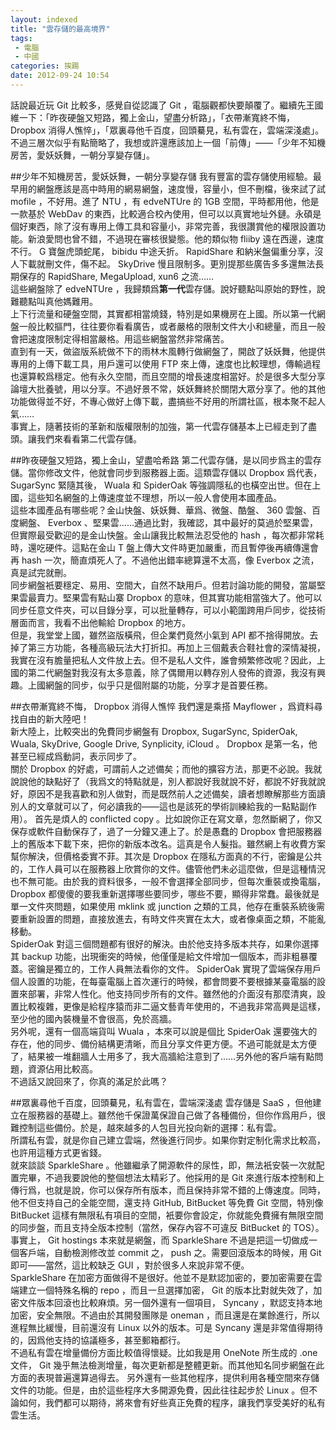 ```yaml
---
layout: indexed
title: "雲存儲的最高境界"
tags:
 - 電腦
 - 中國
categories: 挨踢
date: 2012-09-24 10:54
---
```

話說最近玩 Git 比較多，感覺自從認識了 Git ，電腦觀都快要顛覆了。繼續先王國維一下：「昨夜硬盤又短路，獨上金山，望盡分析路」，「衣帶漸寬終不悔， Dropbox 消得人憔悴」，「眾裏尋他千百度，回頭驀見，私有雲在，雲端深淺處」。不過三層次似乎有點簡略了，我想或許還應該加上一個「前傳」——「少年不知機房苦，愛妖妖舞，一朝分享變存儲」。  

##少年不知機房苦，愛妖妖舞，一朝分享變存儲
我有豐富的雲存儲使用經驗。最早用的網盤應該是高中時用的網易網盤，速度慢，容量小，但不刪檔，後來試了試 mofile ，不好用。進了 NTU ，有 edveNTUre 的 1GB 空間，平時都用他，他是一款基於 WebDav 的東西，比較適合校內使用，但可以以真實地址外鏈。永碩是個好東西，除了沒有專用上傳工具和容量小，非常完善，我很讚賞他的權限設置功能。新浪愛問也曾不錯，不過現在審核很變態。他的類似物 fliiby 遠在西邊，速度不行。 G 寶盤虎頭蛇尾， bibidu 中途夭折。 RapidShare 和納米盤偏重分享，沒人下載就刪文件，傷不起。 SkyDrive 慢且限制多。更別提那些廣告多多還無法長期保存的 RapidShare, MegaUpload, xun6 之流……  
這些網盤除了 edveNTUre ，我歸類爲**第一代**雲存儲。說好聽點叫原始的野性，說難聽點叫真他媽難用。  
上下行流量和硬盤空間，其實都相當燒錢，特別是如果機房在上國。所以第一代網盤一般比較摳門，往往要你看看廣告，或者嚴格的限制文件大小和總量，而且一般會把速度限制定得相當嚴格。用這些網盤當然非常痛苦。  
直到有一天，做盜版系統做不下的雨林木風轉行做網盤了，開啟了妖妖舞，他提供專用的上傳下載工具，用戶還可以使用 FTP 來上傳，速度也比較理想，傳輸過程也還算較爲穩定。他有永久空間，而且空間的增長速度相當好。於是很多大型分享論壇大批養號，用以分享。不過好景不常，妖妖舞終於關閉大眾分享了。他的其他功能做得並不好，不專心做好上傳下載，盡搞些不好用的所謂社區，根本聚不起人氣……  
事實上，隨著技術的革新和版權限制的加強，第一代雲存儲基本上已經走到了盡頭。讓我們來看看第二代雲存儲。  

##昨夜硬盤又短路，獨上金山，望盡哈希路
第二代雲存儲，是以同步爲主的雲存儲。當你修改文件，他就會同步到服務器上面。這類雲存儲以 Dropbox 爲代表， SugarSync 緊隨其後， Wuala 和 SpiderOak 等強調隱私的也橫空出世。但在上國，這些知名網盤的上傳速度並不理想，所以一般人會使用本國產品。  
這些本國產品有哪些呢？金山快盤、妖妖舞、華爲、微盤、酷盤、 360 雲盤、百度網盤、 Everbox 、堅果雲……通過比對，我確認，其中最好的莫過於堅果雲，但實際最受歡迎的是金山快盤。金山讓我比較無法忍受他的 hash ，每次都非常耗時，還吃硬件。這點在金山 T 盤上傳大文件時更加嚴重，而且暫停後再續傳還會再 hash 一次，簡直煩死人了。不過他出錯率總算還不太高，像 Everbox 之流，真是試完就刪。  
同步網盤衹要穩定、易用、空間大，自然不缺用戶。但若討論功能的開發，當屬堅果雲最賣力。堅果雲有點山寨 Dropbox 的意味，但其實功能相當強大了。他可以同步任意文件夾，可以目錄分享，可以批量轉存，可以小範圍跨用戶同步，從技術層面而言，我看不出他輸給 Dropbox 的地方。  
但是，我堂堂上國，雖然盜版橫飛，但企業們竟然小氣到 API 都不捨得開放。去掉了第三方功能，各種高級玩法大打折扣。再加上三個戴表合鞋社會的深情凝視，我實在沒有膽量把私人文件放上去。但不是私人文件，誰會頻繁修改呢？因此，上國的第二代網盤對我沒有太多意義，除了偶爾用以轉存別人發佈的資源，我沒有興趣。上國網盤的同步，似乎只是個附屬的功能，分享才是首要任務。  

##衣帶漸寬終不悔， Dropbox 消得人憔悴
我們還是乘搭 Mayflower ，爲資料尋找自由的新大陸吧！  
新大陸上，比較突出的免費同步網盤有 Dropbox, SugarSync, SpiderOak, Wuala, SkyDrive, Google Drive, Synplicity, iCloud 。 Dropbox 是第一名，他甚至已經成爲動詞，表示同步了。  
關於 Dropbox 的好處，可謂前人之述備矣；而他的擴容方法，那更不必說。我就說說他的缺點好了（我爲文的特點就是，別人都說好我就說不好，都說不好我就說好，原因不是我喜歡和別人做對，而是既然前人之述備矣，讀者想瞭解那些方面讀別人的文章就可以了，何必讀我的——這也是該死的學術訓練給我的一點點副作用）。
首先是煩人的 conflicted copy 。比如說你正在寫文章，忽然斷網了，你又保存或軟件自動保存了，過了一分鐘又連上了。於是愚蠢的 Dropbox 會把服務器上的舊版本下載下來，把你的新版本改名。這真是令人髮指。雖然網上有收費方案幫你解決，但價格委實不菲。其次是 Dropbox 在隱私方面真的不行，密鑰是公共的，工作人員可以在服務器上欣賞你的文件。儘管他們未必這麼做，但是這種情況也不無可能。由於我的資料很多，一般不會選擇全部同步，但每次重裝或換電腦， Dropbox 都傻傻的要我重新選擇哪些要同步，哪些不要，顯得非常蠢。最後就是單一文件夾問題，如果使用 mklink 或 junction 之類的工具，他存在重裝系統後需要重新設置的問題，直接放進去，有時文件夾實在太大，或者像桌面之類，不能亂移動。  
SpiderOak 對這三個問題都有很好的解決。由於他支持多版本共存，如果你選擇其 backup 功能，出現衝突的時候，他僅僅是給文件增加一個版本，而非粗暴覆蓋。密鑰是獨立的，工作人員無法看你的文件。 SpiderOak 實現了雲端保存用戶個人設置的功能，在每臺電腦上首次運行的時候，都會問要不要根據某臺電腦的設置來部署，非常人性化。他支持同步所有的文件。雖然他的介面沒有那麼清爽，設置比較複雜，更像是給程序猿而非二逼文藝青年使用的，不過我非常高興是這樣，至少他的國內裝機量不會很高，免於高牆。  
另外呢，還有一個高端貨叫 Wuala ，本來可以說是個比 SpiderOak 還要強大的存在，他的同步、備份結構更清晰，而且分享文件更方便。不過可能就是太方便了，結果被一堆翻牆人士用多了，我大高牆給注意到了……另外他的客戶端有點問題，資源佔用比較高。  
不過話又說回來了，你真的滿足於此嗎？  

##眾裏尋他千百度，回頭驀見，私有雲在，雲端深淺處
雲存儲是 SaaS ，但他建立在服務器的基礎上。雖然他千保證萬保證自己做了各種備份，但你作爲用戶，很難控制這些備份。於是，越來越多的人包目光投向新的選擇：私有雲。  
所謂私有雲，就是你自己建立雲端，然後進行同步。如果你對定制化需求比較高，也許用這種方式更省錢。  
就來談談 SparkleShare 。他雖繼承了開源軟件的尿性，即，無法衹安裝一次就配置完畢，不過我要說他的整個想法太精彩了。他採用的是 Git 來進行版本控制和上傳行爲，也就是說，你可以保存所有版本，而且保持非常不錯的上傳速度。同時，他不但支持自己的全能空間，還支持 GitHub, BitBucket 等免費 Git 空間，特別像 BitBucket 這樣有無限私有項目的空間，衹要你會設定，你就能免費擁有無限空間的同步盤，而且支持全版本控制（當然，保存內容不可違反 BitBucket 的 TOS）。事實上， Git hostings 本來就是網盤，而 SparkleShare 不過是把這一切做成一個客戶端，自動檢測修改並 commit 之， push 之。需要回滾版本的時候，用 Git 即可——當然，這比較缺乏 GUI ，對於很多人來說非常不便。  
SparkleShare 在加密方面做得不是很好。他並不是默認加密的，要加密需要在雲端建立一個特殊名稱的 repo ，而且一旦選擇加密， Git 的版本比對就失效了，加密文件版本回滾也比較麻煩。另一個外還有一個項目， Syncany ，默認支持本地加密，安全無限。不過由於其開發團隊是 oneman ，而且還是在業餘進行，所以進程無比緩慢，目前還沒有 Linux 以外的版本。可是 Syncany 還是非常值得期待的，因爲他支持的協議極多，甚至郵箱都行。  
不過私有雲在增量備份方面比較值得懷疑。比如我是用 OneNote 所生成的 .one 文件， Git 幾乎無法檢測增量，每次更新都是整體更新。而其他知名同步網盤在此方面的表現普遍還算過得去。
另外還有一些其他程序，提供利用各種空間來存儲文件的功能。但是，由於這些程序大多開源免費，因此往往起步於 Linux 。但不論如何，我們都可以期待，將來會有好些真正免費的程序，讓我們享受美好的私有雲生活。